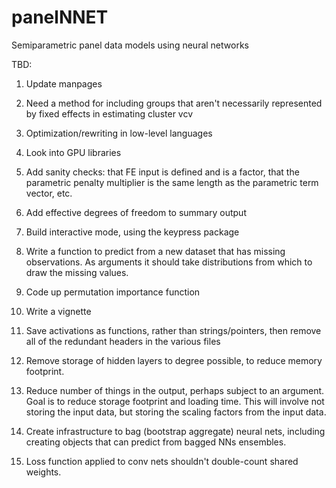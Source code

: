# panelNNET
Semiparametric panel data models using neural networks

TBD:

1.  Update manpages

2.  Need a method for including groups that aren't necessarily represented by fixed effects in estimating cluster vcv

3.  Optimization/rewriting in low-level languages

4.  Look into GPU libraries

5.  Add sanity checks:  that FE input is defined and is a factor, that the parametric penalty multiplier is the same length as the parametric term vector, etc.

6.  Add effective degrees of freedom to summary output

7.  Build interactive mode, using the keypress package

8.  Write a function to predict from a new dataset that has missing observations.  As arguments it should take distributions from which to draw the missing values.

9.  Code up permutation importance function

10.  Write a vignette

11.  Save activations as functions, rather than strings/pointers, then remove all of the redundant headers in the various files

12.  Remove storage of hidden layers to degree possible, to reduce memory footprint.

13.  Reduce number of things in the output, perhaps subject to an argument.  Goal is to reduce storage footprint and loading time.  This will involve not storing the input data, but storing the scaling factors from the input data.

14.  Create infrastructure to bag (bootstrap aggregate) neural nets, including creating objects that can predict from bagged NNs ensembles.  

15.  Loss function applied to conv nets shouldn't double-count shared weights.


